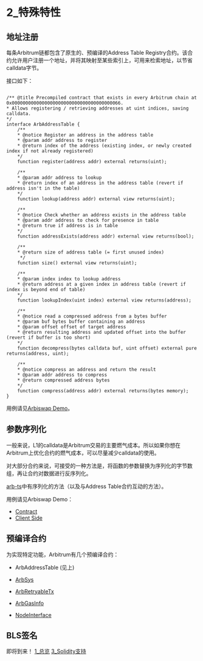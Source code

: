 # 2_特殊特性


## 地址注册
每条Arbitrum链都包含了原生的、预编译的Address Table Registry合约。该合约允许用户注册一个地址，并将其映射至某些索引上，可用来检索地址，以节省calldata字节。

接口如下：
```

/** @title Precompiled contract that exists in every Arbitrum chain at 0x0000000000000000000000000000000000000066.
* Allows registering / retrieving addresses at uint indices, saving calldata.
*/
interface ArbAddressTable {
    /**
    * @notice Register an address in the address table
    * @param addr address to register
    * @return index of the address (existing index, or newly created index if not already registered)
    */
    function register(address addr) external returns(uint);

    /**
    * @param addr address to lookup
    * @return index of an address in the address table (revert if address isn't in the table)
    */
    function lookup(address addr) external view returns(uint);

    /**
    * @notice Check whether an address exists in the address table
    * @param addr address to check for presence in table
    * @return true if address is in table
    */
    function addressExists(address addr) external view returns(bool);

    /**
    * @return size of address table (= first unused index)
     */
    function size() external view returns(uint);

    /**
    * @param index index to lookup address
    * @return address at a given index in address table (revert if index is beyond end of table)
    */
    function lookupIndex(uint index) external view returns(address);

    /**
    * @notice read a compressed address from a bytes buffer
    * @param buf bytes buffer containing an address
    * @param offset offset of target address
    * @return resulting address and updated offset into the buffer (revert if buffer is too short)
    */
    function decompress(bytes calldata buf, uint offset) external pure returns(address, uint);

    /**
    * @notice compress an address and return the result
    * @param addr address to compress
    * @return compressed address bytes
    */
    function compress(address addr) external returns(bytes memory);
}
```
用例请见[Arbiswap Demo](https://github.com/OffchainLabs/Arbiswap_V2_mono/blob/5b7c38ebbc97bf1784c23526b9b75879cd053cdf/packages/other_contracts/contracts/UniswapV2Router02.sol#L736)。

## 参数序列化
一般来说，L1的calldata是Arbitrum交易的主要燃气成本。所以如果你想在Arbitrum上优化合约的燃气成本，可以尽量减少calldata的使用。

对大部分合约来说，可接受的一种方法是，将函数的参数替换为序列化的字节数组，再让合约对数据进行反序列化。

[arb-ts](https://arb-ts-docs.netlify.app/)中有序列化的方法（以及与Address Table合约互动的方法）。

用例请见Arbiswap Demo：
* [Contract](https://github.com/OffchainLabs/Arbiswap_V2_mono/blob/5b7c38ebbc97bf1784c23526b9b75879cd053cdf/packages/other_contracts/contracts/UniswapV2Router02.sol#L121)
* [Client Side](https://github.com/OffchainLabs/Arbiswap_V2_mono/blob/5b7c38ebbc97bf1784c23526b9b75879cd053cdf/packages/uniswap-interface/src/hooks/useSwapCallback.ts#L59)

## 预编译合约
为实现特定功能，Arbitrum有几个预编译合约：
* ArbAddressTable (见上)

* [ArbSys](../3_dapp基础/3_ArbSys预编译合约.md)
* [ArbRetryableTx](1_Layers之间的通信.md)
*  [ArbGasInfo](https://github.com/OffchainLabs/arb-os/blob/develop/contracts/arbos/builtin/ArbGasInfo.sol) 
*  [NodeInterface](1_Layers之间的通信.md)


## BLS签名
即将到来！
[1_总览](1_总览.md)
[3_Solidity支持](3_Solidity支持.md)













